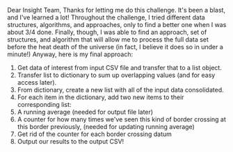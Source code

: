 Dear Insight Team,
  Thanks for letting me do this challenge. It's been a blast, and I've learned
  a lot! Throughout the challenge, I tried different data structures, algorithms,
  and approaches, only to find a better one when I was about 3/4 done. Finally, though,
  I was able to find an approach, set of structures, and algorithm that will
  allow me to process the full data set before the heat death of the universe
  (in fact, I believe it does so in under a minute!) Anyway, here is my final approach:

1. Get data of interest from input CSV file and transfer that to a list object.
2. Transfer list to dictionary to sum up overlapping values (and for easy access later).
3. From dictionary, create a new list with all of the input data consolidated.
4. For each item in the dictionary, add two new items to their corresponding list:
  4. A running average (needed for output file later)
  4. A counter for how many times we've seen this kind of border crossing at this border previously, (needed for updating running average)
5. Get rid of the counter for each border crossing datum
6. Output our results to the output CSV!
